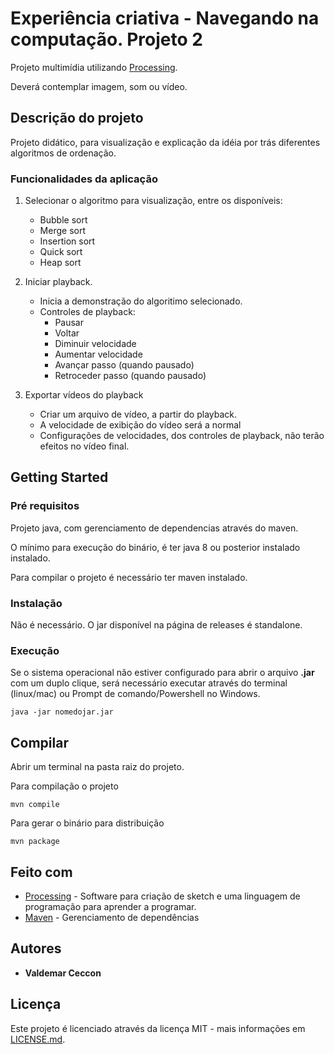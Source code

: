 # Experiência criativa - Navegando na computação. Projeto 2

Projeto multimídia utilizando [Processing](https://processing.org/). 

Deverá contemplar imagem, som ou vídeo.

## Descrição do projeto

Projeto didático, para visualização e explicação da idéia por trás diferentes algoritmos de ordenação.

### Funcionalidades da aplicação

1. Selecionar o algoritmo para visualização, entre os disponíveis:
   * Bubble sort
   * Merge sort
   * Insertion sort
   * Quick sort
   * Heap sort

2. Iniciar playback.
    * Inicia a demonstração do algoritimo selecionado.
    * Controles de playback:
        * Pausar
        * Voltar
        * Diminuir velocidade
        * Aumentar velocidade
        * Avançar passo (quando pausado)
        * Retroceder passo (quando pausado)

3. Exportar vídeos do playback
    * Criar um arquivo de vídeo, a partir do playback.
    * A velocidade de exibição do vídeo será a normal
    * Configurações de velocidades, dos controles de playback, não terão efeitos no vídeo final.



## Getting Started


### Pré requisitos

Projeto java, com gerenciamento de dependencias através do maven.

O mínimo para execução do binário, é ter java 8 ou posterior instalado instalado.

Para compilar o projeto é necessário ter maven instalado.

### Instalação

Não é necessário. O jar disponível na página de releases é standalone.

### Execução

Se o sistema operacional não estiver configurado para abrir o arquivo **.jar** com um duplo clique,
será necessário executar através do terminal (linux/mac) ou Prompt de comando/Powershell no Windows.

```
java -jar nomedojar.jar
```

## Compilar

Abrir um terminal na pasta raiz do projeto.

Para compilação o projeto

```
mvn compile
```

Para gerar o binário para distribuição

```
mvn package
```

## Feito com

* [Processing](https://processing.org/) - Software para criação de sketch e uma linguagem de programação para aprender a programar.
* [Maven](https://maven.apache.org/) - Gerenciamento de dependências

## Autores

* **Valdemar Ceccon**


## Licença

Este projeto é licenciado através da licença MIT - mais informações em [LICENSE.md](LICENSE.md).
